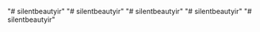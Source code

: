 "# silentbeautyir" 
"# silentbeautyir" 
"# silentbeautyir" 
"# silentbeautyir" 
"# silentbeautyir" 
